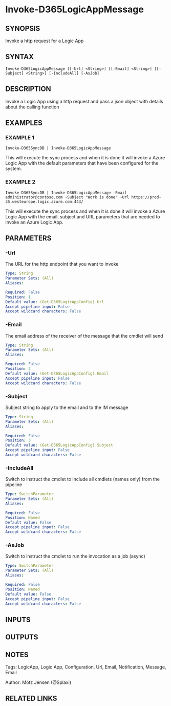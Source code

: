 ﻿---
external help file: d365fo.tools-help.xml
Module Name: d365fo.tools
online version:
schema: 2.0.0
---

# Invoke-D365LogicAppMessage

## SYNOPSIS
Invoke a http request for a Logic App

## SYNTAX

```
Invoke-D365LogicAppMessage [[-Url] <String>] [[-Email] <String>] [[-Subject] <String>] [-IncludeAll] [-AsJob]
```

## DESCRIPTION
Invoke a Logic App using a http request and pass a json object with details about the calling function

## EXAMPLES

### EXAMPLE 1
```
Invoke-D365SyncDB | Invoke-D365LogicAppMessage
```

This will execute the sync process and when it is done it will invoke a Azure Logic App with the default parameters that have been configured for the system.

### EXAMPLE 2
```
Invoke-D365SyncDB | Invoke-D365LogicAppMessage -Email administrator@contoso.com -Subject "Work is done" -Url https://prod-35.westeurope.logic.azure.com:443/
```

This will execute the sync process and when it is done it will invoke a Azure Logic App with the email, subject and URL parameters that are needed to invoke an Azure Logic App.

## PARAMETERS

### -Url
The URL for the http endpoint that you want to invoke

```yaml
Type: String
Parameter Sets: (All)
Aliases:

Required: False
Position: 1
Default value: (Get-D365LogicAppConfig).Url
Accept pipeline input: False
Accept wildcard characters: False
```

### -Email
The email address of the receiver of the message that the cmdlet will send

```yaml
Type: String
Parameter Sets: (All)
Aliases:

Required: False
Position: 2
Default value: (Get-D365LogicAppConfig).Email
Accept pipeline input: False
Accept wildcard characters: False
```

### -Subject
Subject string to apply to the email and to the IM message

```yaml
Type: String
Parameter Sets: (All)
Aliases:

Required: False
Position: 3
Default value: (Get-D365LogicAppConfig).Subject
Accept pipeline input: False
Accept wildcard characters: False
```

### -IncludeAll
Switch to instruct the cmdlet to include all cmdlets (names only) from the pipeline

```yaml
Type: SwitchParameter
Parameter Sets: (All)
Aliases:

Required: False
Position: Named
Default value: False
Accept pipeline input: False
Accept wildcard characters: False
```

### -AsJob
Switch to instruct the cmdlet to run the invocation as a job (async)

```yaml
Type: SwitchParameter
Parameter Sets: (All)
Aliases:

Required: False
Position: Named
Default value: False
Accept pipeline input: False
Accept wildcard characters: False
```

## INPUTS

## OUTPUTS

## NOTES
Tags: LogicApp, Logic App, Configuration, Url, Email, Notification, Message, Email

Author: Mötz Jensen (@Splaxi)

## RELATED LINKS
